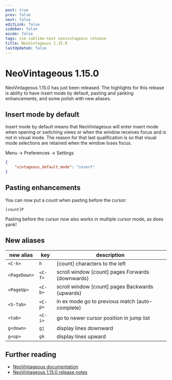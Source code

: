 ```yaml
---
post: true
prev: false
next: false
editLink: false
sidebar: false
aside: false
tags: vim sublime-text neovintageous release
title: NeoVintageous 1.15.0
lastUpdated: false
---
```


# NeoVintageous 1.15.0

NeoVintageous 1.15.0 has just been released. The highlights for this release is ability to have insert mode by default, pasting and yanking enhancements, and some polish with new aliases.

## Insert mode by default

Insert mode by default means that NeoVintageous will enter insert mode when opening or switching views or when the window receives focus and is not in visual mode. The reason for that last qualification is so that visual mode selections are retained when the window loses focus.

Menu → Preferences → Settings

```json
{
    "vintageous_default_mode": "insert"
}
```

## Pasting enhancements

You can now put a count when pasting before the cursor:

```vim
[count]P
```

Pasting before the cursor now also works in multiple cursor mode, as does yank!

## New aliases

new alias | key | description
--------- | --- | -----------
`<C-h>` | `h` | \[count\] characters to the left
`<PageDown>` | `<C-f>` | scroll window \[count\] pages Forwards (downwards)
`<PageUp>` | `<C-b>` | scroll window \[count\] pages Backwards (upwards)
`<S-Tab>` | `<C-p>` | in ex mode go to previous match (auto-complete)
`<tab>` | `<C-i>` | go to newer cursor position in jump list
`g<down>` | `gj` | display lines downward
`g<up>` | `gk` | display lines upward

## Further reading

* [NeoVintageous documentation](https://neovintageous.github.io/)
* [NeoVintageous 1.15.0 release notes](https://github.com/NeoVintageous/NeoVintageous/releases/tag/1.15.0)
